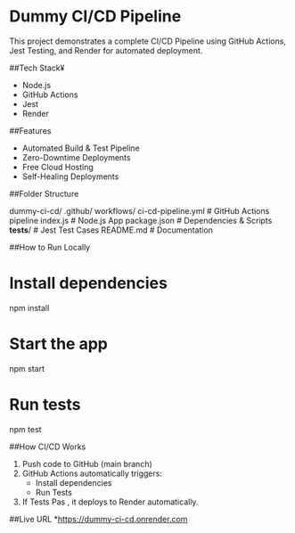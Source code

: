 # Dummy CI/CD Pipeline
This project demonstrates a complete CI/CD Pipeline using GitHub Actions, Jest Testing, and Render for automated deployment.

##Tech Stack¥

* Node.js
* GitHub Actions
* Jest
* Render

##Features

* Automated Build & Test Pipeline
* Zero-Downtime Deployments
* Free Cloud Hosting
* Self-Healing Deployments

##Folder Structure

dummy-ci-cd/
	.github/
		 workflows/
			ci-cd-pipeline.yml    # GitHub Actions pipeline
index.js                     # Node.js App
package.json                 # Dependencies & Scripts
__tests__/                   # Jest Test Cases
README.md                    # Documentation

##How to Run Locally

# Install dependencies
npm install

# Start the app
npm start

# Run tests
npm test


##How CI/CD Works

1. Push code to GitHub (main branch)
2. GitHub Actions automatically triggers:
	* Install dependencies
	* Run Tests
3. If Tests Pas , it deploys to Render automatically.

##Live URL
	*https://dummy-ci-cd.onrender.com

